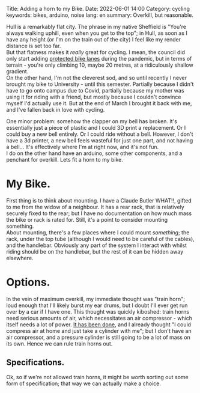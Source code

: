 Title: Adding a horn to my Bike.
Date: 2022-06-01 14:00
Category: cycling
keywords: bikes, arduino, noise
lang: en
summary: Overkill, but reasonable.

Hull is a remarkably flat city. The phrase in my native Sheffield is "You're always walking uphill, even when you get to the top"; in Hull, as soon as I have any height (or I'm on the train out of the city) I feel like my render distance is set too far.  
But that flatness makes it *really* great for cycling. I mean, the council did only start adding [protected bike lanes](https://www.hulldailymail.co.uk/news/hull-east-yorkshire-news/more-cycle-lanes-confirmed-hulls-6379590) during the pandemic, but in terms of terrain - you're only climbing 10, maybe 20 metres, at a ridiculously shallow gradient.  
On the other hand, I'm not the cleverest sod, and so until recently I never brought my bike to University - until this semester. Partially because I didn't have to go onto campus due to Covid, partially because my mother was using it for riding with a friend, but mostly because I couldn't convince myself I'd actually use it. But at the end of March I brought it back with me, and I've fallen back in love with cycling.

One minor problem: somehow the clapper on my bell has broken. It's essentially just a piece of plastic and I could 3D print a replacement. Or I could buy a new bell entirely. Or I could ride without a bell. However, I don't have a 3d printer, a new bell feels wasteful for just one part, and not having a bell... It's effectively where I'm at right now, and it's not fun.  
I do on the other hand have an arduino, some other components, and a penchant for overkill. Lets fit a horn to my bike.

# My Bike.
First thing is to think about mounting. I have a Claude Butler WHAT!!, gifted to me from the widow of a neighbour. It has a rear rack, that is relatively securely fixed to the rear; but I have no documentation on how much mass the bike or rack is rated for. Still, it's a point to consider mounting something.  
About mounting, there's a few places where I could mount *something*; the rack, under the top tube (although I would need to be careful of the cables), and the handlebar. Obviously any part of the system I interact with whilst riding should be on the handlebar, but the rest of it can be hidden away elsewhere.

# Options.
In the vein of maximum overkill, my immediate thought was "train horn"; loud enough that I'll likely burst my ear drums, but I doubt I'll ever get run over by a car if I have one. This thought was quickly kiboshed: train horns need serious amounts of air, which necessitates an air compressor - which itself needs a lot of power. [It has been done](https://youtu.be/cnr6uGIV8no), and I already thought "I could compress air at home and just take a cylinder with me"; but I don't have an air compressor, and a pressure cylinder is still going to be a lot of mass on its own. Hence we can rule train horns out.

## Specifications.
Ok, so if we're not allowed train horns, it might be worth sorting out some form of specification; that way we can actually make a choice.